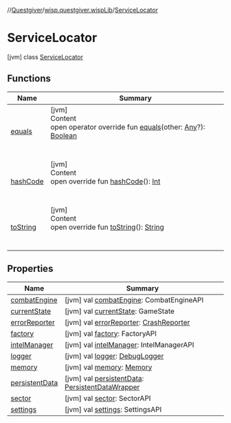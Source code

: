 //[Questgiver](../../index.md)/[wisp.questgiver.wispLib](../index.md)/[ServiceLocator](index.md)



# ServiceLocator  
 [jvm] class [ServiceLocator](index.md)   


## Functions  
  
|  Name|  Summary| 
|---|---|
| [equals](index.md#kotlin/Any/equals/#kotlin.Any?/PointingToDeclaration/)| [jvm]  <br>Content  <br>open operator override fun [equals](index.md#kotlin/Any/equals/#kotlin.Any?/PointingToDeclaration/)(other: [Any](https://kotlinlang.org/api/latest/jvm/stdlib/kotlin/-any/index.html)?): [Boolean](https://kotlinlang.org/api/latest/jvm/stdlib/kotlin/-boolean/index.html)  <br><br><br>
| [hashCode](index.md#kotlin/Any/hashCode/#/PointingToDeclaration/)| [jvm]  <br>Content  <br>open override fun [hashCode](index.md#kotlin/Any/hashCode/#/PointingToDeclaration/)(): [Int](https://kotlinlang.org/api/latest/jvm/stdlib/kotlin/-int/index.html)  <br><br><br>
| [toString](index.md#kotlin/Any/toString/#/PointingToDeclaration/)| [jvm]  <br>Content  <br>open override fun [toString](index.md#kotlin/Any/toString/#/PointingToDeclaration/)(): [String](https://kotlinlang.org/api/latest/jvm/stdlib/kotlin/-string/index.html)  <br><br><br>


## Properties  
  
|  Name|  Summary| 
|---|---|
| [combatEngine](index.md#wisp.questgiver.wispLib/ServiceLocator/combatEngine/#/PointingToDeclaration/)|  [jvm] val [combatEngine](index.md#wisp.questgiver.wispLib/ServiceLocator/combatEngine/#/PointingToDeclaration/): CombatEngineAPI   <br>
| [currentState](index.md#wisp.questgiver.wispLib/ServiceLocator/currentState/#/PointingToDeclaration/)|  [jvm] val [currentState](index.md#wisp.questgiver.wispLib/ServiceLocator/currentState/#/PointingToDeclaration/): GameState   <br>
| [errorReporter](index.md#wisp.questgiver.wispLib/ServiceLocator/errorReporter/#/PointingToDeclaration/)|  [jvm] val [errorReporter](index.md#wisp.questgiver.wispLib/ServiceLocator/errorReporter/#/PointingToDeclaration/): [CrashReporter](../-crash-reporter/index.md)   <br>
| [factory](index.md#wisp.questgiver.wispLib/ServiceLocator/factory/#/PointingToDeclaration/)|  [jvm] val [factory](index.md#wisp.questgiver.wispLib/ServiceLocator/factory/#/PointingToDeclaration/): FactoryAPI   <br>
| [intelManager](index.md#wisp.questgiver.wispLib/ServiceLocator/intelManager/#/PointingToDeclaration/)|  [jvm] val [intelManager](index.md#wisp.questgiver.wispLib/ServiceLocator/intelManager/#/PointingToDeclaration/): IntelManagerAPI   <br>
| [logger](index.md#wisp.questgiver.wispLib/ServiceLocator/logger/#/PointingToDeclaration/)|  [jvm] val [logger](index.md#wisp.questgiver.wispLib/ServiceLocator/logger/#/PointingToDeclaration/): [DebugLogger](../index.md#wisp.questgiver.wispLib/DebugLogger///PointingToDeclaration/)   <br>
| [memory](index.md#wisp.questgiver.wispLib/ServiceLocator/memory/#/PointingToDeclaration/)|  [jvm] val [memory](index.md#wisp.questgiver.wispLib/ServiceLocator/memory/#/PointingToDeclaration/): [Memory](../-memory/index.md)   <br>
| [persistentData](index.md#wisp.questgiver.wispLib/ServiceLocator/persistentData/#/PointingToDeclaration/)|  [jvm] val [persistentData](index.md#wisp.questgiver.wispLib/ServiceLocator/persistentData/#/PointingToDeclaration/): [PersistentDataWrapper](../-persistent-data-wrapper/index.md)   <br>
| [sector](index.md#wisp.questgiver.wispLib/ServiceLocator/sector/#/PointingToDeclaration/)|  [jvm] val [sector](index.md#wisp.questgiver.wispLib/ServiceLocator/sector/#/PointingToDeclaration/): SectorAPI   <br>
| [settings](index.md#wisp.questgiver.wispLib/ServiceLocator/settings/#/PointingToDeclaration/)|  [jvm] val [settings](index.md#wisp.questgiver.wispLib/ServiceLocator/settings/#/PointingToDeclaration/): SettingsAPI   <br>


